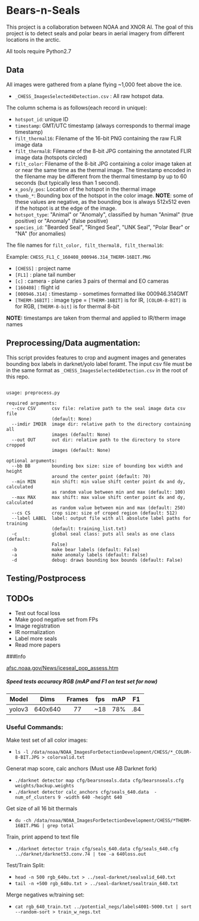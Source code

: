 
# Bears-n-Seals
This project is a collaboration between NOAA and XNOR AI.  The goal of this
project is to detect seals and polar bears in aerial imagery from different locations in the arctic.

All tools require Python2.7
## Data
All images were gathered from a plane flying ~1,000 feet above the ice.

* `_CHESS_ImagesSelected4Detection.csv` : All raw hotspot data.

The column schema is as follows(each record in unique):

* `hotspot_id`: unique ID
* `timestamp`: GMT/UTC timestamp (always corresponds to thermal image timestamp)
* `filt_thermal16`: Filename of the 16-bit PNG containing the raw FLIR image data
* `filt_thermal8`: Filename of the 8-bit JPG containing the annotated FLIR image data (hotspots circled)
* `filt_color`: Filename of the 8-bit JPG containing a color image taken at or near the same time as the thermal image. The timestamp encoded in the filename may be different from the thermal timestamp by up to 60 seconds (but typically less than 1 second).
* `x_pos`/`y_pos`: Location of the hotspot in the thermal image
* `thumb_*`: Bounding box of the hotspot in the color image. **NOTE**: some of these values are negative, as the bounding box is always 512x512 even if the hotspot is at the edge of the image.
* `hotspot_type`: "Animal" or "Anomaly", classified by human "Animal" (true positive) or "Anomaly" (false positive)
* `species_id`: "Bearded Seal", "Ringed Seal", "UNK Seal", "Polar Bear" or "NA" (for anomalies)

The file names for `filt_color, filt_thermal8, filt_thermal16`:

Example: `CHESS_FL1_C_160408_000946.314_THERM-16BIT.PNG`
* `[CHESS]` : project name
* `[FL1]` : plane tail number
* `[c]` : camera - plane caries 3 pairs of thermal and EO cameras
* `[160408]` : flight id
* `[000946.314]` : timestamp  - sometimes formatted like 000946.314GMT
* `[THERM-16BIT]` : image type = `[THERM-16BIT]` is for IR, `[COLOR-8-BIT]` is for RGB, `[THERM-8-bit]` is for thermal 8-bit

**NOTE:** timestamps are taken from thermal and applied to IR/therm image names

## Preprocessing/Data augmentation:
This script provides features to crop and augment images and generates bounding box labels in darknet/yolo label foramt.
The input csv file must be in the same format as `_CHESS_ImagesSelected4Detection.csv` in the root of this repo.
```usage src/preprocess.py

usage: preprocess.py

required arguments:
  --csv CSV      csv file: relative path to the seal image data csv file
                 (default: None)
  --imdir IMDIR  image dir: relative path to the directory containing all
                 images (default: None)
  --out OUT      out dir: relative path to the directory to store cropped
                 images (default: None)
                 
optional arguments:
  --bb BB        bounding box size: size of bounding box width and height
                 around the center point (default: 70)
  --min MIN      min shift: min value shift center point dx and dy, calculated
                 as random value between min and max (default: 100)
  --max MAX      max shift: max value shift center point dx and dy, calculated
                 as random value between min and max (default: 250)
  --cs CS        crop size: size of croped region (default: 512)
  --label LABEL  label: output file with all absolute label paths for training
                 (default: training_list.txt)
  -c             global seal class: puts all seals as one class (default:
                 False)
  -b             make bear labels (default: False)
  -a             make anomaly labels (default: False)
  -d             debug: draws bounding box bounds (default: False)
```

## Testing/Postprocess

## TODOs
* Test out focal loss
* Make good negative set from FPs
* Image registration
* IR normalization
* Label more seals
* Read more papers

###Info

[afsc.noaa.gov/News/iceseal_pop_assess.htm](https://www.afsc.noaa.gov/News/iceseal_pop_assess.htm)


##### Speed tests accuracy RGB (mAP and F1 on test set for now)
| Model         | Dims          | Frames| fps   | mAP   | F1    |
|:-------------:|:-------------:|:-----:|:-----:|:-----:|:-----:|
| yolov3        | 640x640       |   77  |  ~18  |  78%  | .84   |


### Useful Commands:

Make test set of all color images:
* `ls -l /data/noaa/NOAA_ImagesForDetectionDevelopment/CHESS/*_COLOR-8-BIT.JPG > colorvalid.txt`

Generat map score, calc anchors (Must use AB Darknet fork)
* `./darknet detector map cfg/bearsnseals.data cfg/bearsnseals.cfg weights/backup.weights`
* `./darknet detector calc_anchors cfg/seals_640.data  -num_of_clusters 9 -width 640 -height 640`

Get size of all 16 bit thermals
* `du -ch /data/noaa/NOAA_ImagesForDetectionDevelopment/CHESS/*THERM-16BIT.PNG | grep total`

Train, print append to text file
* `./darknet detector train cfg/seals_640.data cfg/seals_640.cfg ../darknet/darknet53.conv.74 | tee -a 640loss.out`
 
Test/Train Split:
* `head -n 500 rgb_640u.txt > ../seal-darknet/sealvalid_640.txt`
* `tail -n +500 rgb_640u.txt > ../seal-darknet/sealtrain_640.txt` 

Merge negatives w/training set:
* `cat rgb_640_train.txt ../potential_negs/labels4001-5000.txt | sort --random-sort > train_w_negs.txt`
